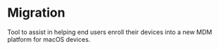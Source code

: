 # Migration
Tool to assist in helping end users enroll their devices into a new MDM platform for macOS devices. 
